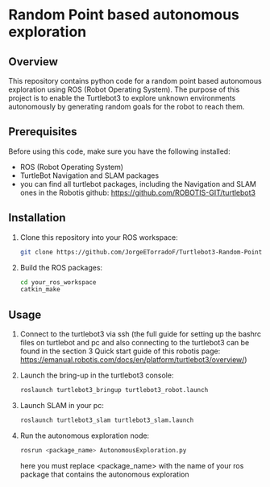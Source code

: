 # Random Point based autonomous exploration

## Overview

This repository contains python code for a random point based autonomous exploration using ROS (Robot Operating System). The purpose of this project is to enable the Turtlebot3 to explore unknown environments autonomously by generating random goals for the robot to reach them.

## Prerequisites

Before using this code, make sure you have the following installed:

- ROS (Robot Operating System)
- TurtleBot Navigation and SLAM packages
- you can find all turtlebot packages, including the Navigation and SLAM ones in the Robotis github: https://github.com/ROBOTIS-GIT/turtlebot3

## Installation

1. Clone this repository into your ROS workspace:

    ```bash
    git clone https://github.com/JorgeETorradoF/Turtlebot3-Random-Point-Based-Autonomous-Exploration.git
    ```

2. Build the ROS packages:

    ```bash
    cd your_ros_workspace
    catkin_make
    ```

## Usage

1. Connect to the turtlebot3 via ssh (the full guide for setting up the bashrc files on turtlebot and pc and also connecting to the turtlebot3 can be found in the section 3 Quick start guide of this robotis page: https://emanual.robotis.com/docs/en/platform/turtlebot3/overview/) 


2. Launch the bring-up in the turtlebot3 console:

    ```bash
    roslaunch turtlebot3_bringup turtlebot3_robot.launch
    ```

3. Launch SLAM in your pc:

    ```bash
    roslaunch turtlebot3_slam turtlebot3_slam.launch
    ```

4. Run the autonomous exploration node:

    ```bash
    rosrun <package_name> AutonomousExploration.py
    ```
    here you must replace <package_name> with the name of your ros package that contains the autonomous exploration 
